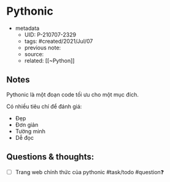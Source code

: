 # Pythonic

- metadata
	- UID: P-210707-2329
	- tags: #created/2021/Jul/07
	- previous note: 
	- source: 
	- related: [[~Python]]

## Notes
Pythonic là một đoạn code tối ưu cho một mục đích.

Có nhiều tiêu chí để đánh giá:
- Đẹp
- Đơn giản
- Tường minh
- Dễ đọc

## Questions & thoughts:
- [ ] Trang web chính thức của pythonic #task/todo #question❓ 

